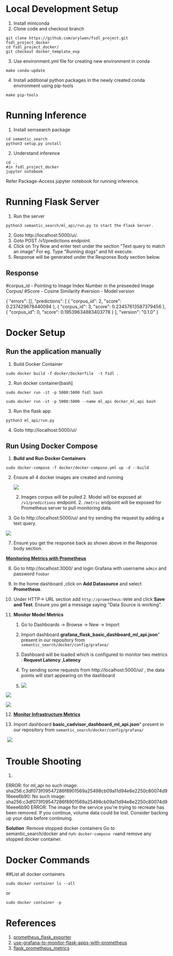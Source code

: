 # Local Development Setup

1. Install miniconda
2. Clone code and checkout branch
```
git clone https://github.com/arylwen/fsdl_project.git fsdl_project_docker
cd fsdl_project_docker/ 
git checkout docker_template_exp 
```

3. Use environment.yml file for creating new environment in conda 

```
make conda-update
```

4. Install additional python packages in the newly created conda environment using pip-tools

```
make pip-tools
```

# Running Inference

1. Install semsearch package
```
cd semantic_search
python3 setup.py install
```
2. Understand inference
```
cd ..
#in fsdl_project_docker
jupyter notebook
```
Refer Package-Access jupyter notebook for running inference.

# Running Flask Server
1. Run the server
```
python3 semantic_search/ml_api/run.py to start the Flask Server.
```
2. Goto http://localhost:5000/ui/.
3. Goto POST /v1/predictions endpoint.
4. Click on Try Now and enter text under the section "Text query to match an image"
    For eg. Type "Running dogs" and hit execute.
5.   Response will be generated under the Response Body section below.

## Response

#corpus_id - Pointing to Image Index Number in the preseeded Image Corpus/
#Score - Cosine Similarity
#version - Model version

{
  "errors": [],
  "predictions": [
    {
      "corpus_id": 2,
      "score": 0.237429678440094
    },
    {
      "corpus_id": 3,
      "score": 0.23457613587379456
    },
    {
      "corpus_id": 0,
      "score": 0.19539634883403778
    }
  ],
  "version": "0.1.0"
}


# Docker Setup


## Run the application manually 
  1.  Build Docker Container

```
sudo docker build -f docker/Dockerfile  -t fsdl .
```

  2. Run docker container[bash]

``` 
sudo docker run -it -p 5000:5000 fsdl bash
```

```
sudo docker run -it -p 5000:5000 --name ml_api docker_ml_api bash
```

  3. Run the flask app

```
python3 ml_api/run.py
```
  4. Goto http://localhost:5000/ui/

## Run Using Docker Compose

  1. **Build and Run Docker Containers**
```
sudo docker-compose -f docker/docker-compose.yml up -d --build
```
2. Ensure all 4 docker images are created and running

   ![](./images/image_container_running.png)


     2. Images corpus will be pulled 
       2. Model will be exposed at ```/v1/predictions``` endpoint.
       2. ```/metric``` endpoint will be exposed for Prometheus server to pull monitoring data.

  2. Go to http://localhost:5000/ui/ and try sending the request by adding a  text query.

![](./images/inference.png)

7. Ensure you get the response back as shown above in the Response body section.

<u>**Monitoring Metrics with Prometheus**</u>

8. Go to http://localhost:3000/ and login Grafana with username ```admin``` and password ```foobar```
9. In the home dashboard ,click on **Add Datasource** and select **Prometheus**.
10. Under HTTP-> URL section add ```http://prometheus:9090``` and click **Save and Test**. Ensure you get a message saying "Data Source is working".

11. **Monitor Model Metrics**

    1. Go to Dashboards -> Browse -> New -> Import

    2. Import dashboard **grafana_flask_basic_dashboard_ml_api.json**" present in our repository from  ```semantic_search/docker/config/grafana/```

    3. Dashboard will be loaded which is configured to monitor two metrics : **Request Latency** ,**Latency**
    4. Try sending some requests from  http://localhost:5000/ui/ , the data points will start appearing on the dashboard
    5. ![](./images/grafana_import.png)

![](./images/grafana_import_1.png)

![](./images/grafana_flask_dashboard.png)

12. **<u>Monitor Infrastructure Metrics</u>**

2. Import dashboard **basic_cadvisor_dashboard_ml_api.json**" present in our repository from  ```semantic_search/docker/config/grafana/```

​	![](./images/grafana_cadvisor.png)

# Trouble Shooting

1. ```
ERROR: for ml_api  no such image: sha256:c3df073f09547286f8901569a25498cb09a11d94e8e2250c80074d916eee6b90: No such image: sha256:c3df073f09547286f8901569a25498cb09a11d94e8e2250c80074d916eee6b90
ERROR: The image for the service you're trying to recreate has been removed. If you continue, volume data could be lost. Consider backing up your data before continuing.



**Solution** :Remove stopped docker containers
Go to semantic_search/docker and run: ```docker-compose rm```and remove any stopped docker container.



# Docker Commands

##List all docker containers
```
sudo docker container ls --all
```
or
```
sudo docker container -p
```



# References

1. [prometheus_flask_exporter](https://github.com/rycus86/prometheus_flask_exporter)
2. [use-grafana-to-monitor-flask-apps-with-prometheus](https://www.metricfire.com/blog/use-grafana-to-monitor-flask-apps-with-prometheus/)
3. [flask_prometheus_metrics](https://github.com/pilosus/flask_prometheus_metrics)

